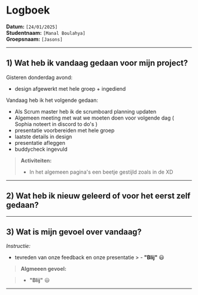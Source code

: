 # Logboek

**Datum:** `[24/01/2025]`  
**Studentnaam:** `[Manal Boulahya]`  
**Groepsnaam:** `[Jasons]`

---

## 1) Wat heb ik vandaag gedaan voor mijn project?

Gisteren donderdag avond:
- design afgewerkt met hele groep + ingediend 

Vandaag heb ik het volgende gedaan:
- Als Scrum master heb ik de scrumboard planning updaten
- Algemeen meeting met wat we moeten doen voor volgende dag ( Sophia noteert in discord to do's ) 
- presentatie voorbereiden met hele groep
- laatste details in design
- presentatie afleggen
- buddycheck ingevuld 



> **Activiteiten:**  
> - In het algemeen pagina's een beetje gestijld zoals in de XD


---


## 2) Wat heb ik nieuw geleerd of voor het eerst zelf gedaan?


---

## 3) Wat is mijn gevoel over vandaag?

*Instructie:*  
- tevreden van onze feedback en onze presentatie > - **"Blij"** :smiley: 


> **Algmeeen gevoel:**  

> - **"Blij"** :smiley: 
---


